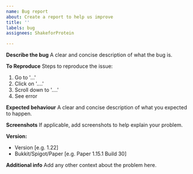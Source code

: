 ```yaml
---
name: Bug report
about: Create a report to help us improve
title: ''
labels: bug
assignees: ShakeforProtein

---
```


**Describe the bug**
A clear and concise description of what the bug is.

**To Reproduce**
Steps to reproduce the issue:
1. Go to '...'
2. Click on '....'
3. Scroll down to '....'
4. See error

**Expected behaviour**
A clear and concise description of what you expected to happen.

**Screenshots**
If applicable, add screenshots to help explain your problem.

**Version:**
 - Version [e.g. 1.22]
 - Bukkit/Spigot/Paper [e.g. Paper 1.15.1 Build 30]

**Additional info**
Add any other context about the problem here.
